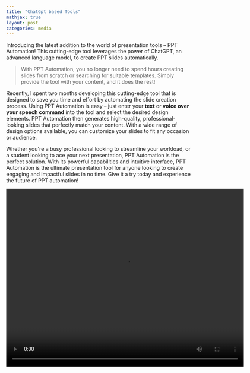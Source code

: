 ```yaml
---
title: "ChatGpt based Tools"
mathjax: true
layout: post
categories: media
---
```


Introducing the latest addition to the world of presentation tools – PPT Automation! 
This cutting-edge tool leverages the power of ChatGPT, an advanced language model, to create PPT slides automatically.
> With PPT Automation, you no longer need to spend hours creating slides from scratch or searching for suitable templates. 
> Simply provide the tool with your content, and it does the rest!


Recently, I spent two months developing this cutting-edge tool that is designed to save you time and effort by automating the slide creation process. Using PPT Automation is easy – just enter your **text** or **voice over your speech command** into the tool and select the desired design elements. 
PPT Automation then generates high-quality, professional-looking slides that perfectly match your content. 
With a wide range of design options available, you can customize your slides to fit any occasion or audience.

Whether you're a busy professional looking to streamline your workload, or a student looking to ace your next presentation, 
PPT Automation is the perfect solution. With its powerful capabilities and intuitive interface, 
PPT Automation is the ultimate presentation tool for anyone looking to create engaging and impactful slides in no time. 
Give it a try today and experience the future of PPT automation!

<video width="640" height="480" controls>
<source src="https://github.com/frankxujobs2023/frankxujobs2023.github.io/blob/master/assets/2023-02-28-11-44-33.mp4" type="video/mp4">
</video>
